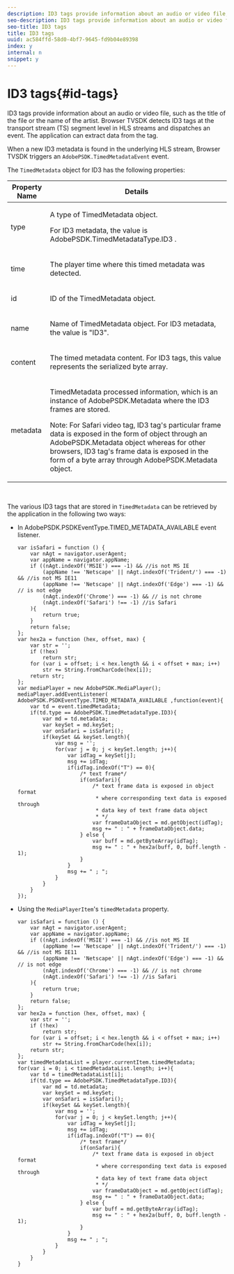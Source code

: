 ```yaml
---
description: ID3 tags provide information about an audio or video file, such as the title of the file or the name of the artist. Browser TVSDK detects ID3 tags at the transport stream (TS) segment level in HLS streams and dispatches an event. The application can extract data from the tag.
seo-description: ID3 tags provide information about an audio or video file, such as the title of the file or the name of the artist. Browser TVSDK detects ID3 tags at the transport stream (TS) segment level in HLS streams and dispatches an event. The application can extract data from the tag.
seo-title: ID3 tags
title: ID3 tags
uuid: ac584ffd-58d0-4bf7-9645-fd9b04e89398
index: y
internal: n
snippet: y
---
```


# ID3 tags{#id-tags}

ID3 tags provide information about an audio or video file, such as the title of the file or the name of the artist. Browser TVSDK detects ID3 tags at the transport stream (TS) segment level in HLS streams and dispatches an event. The application can extract data from the tag.

When a new ID3 metadata is found in the underlying HLS stream, Browser TVSDK triggers an `AdobePSDK.TimedMetadataEvent` event.

The `TimedMetadata` object for ID3 has the following properties:  

<table id="table_6C61886187FB44B4B9821E4B00200018"> 
 <thead> 
  <tr> 
   <th colname="col1" class="entry"> Property Name </th> 
   <th colname="col2" class="entry"> Details </th> 
  </tr> 
 </thead>
 <tbody> 
  <tr> 
   <td colname="col1"> <p> <span class="codeph"> type </span> </p> </td> 
   <td colname="col2"> <p>A type of <span class="codeph"> TimedMetadata </span> object. </p> <p>For ID3 metadata, the value is <span class="codeph"> AdobePSDK.TimedMetadataType.ID3 </span>. </p> </td> 
  </tr> 
  <tr> 
   <td colname="col1"> <p> <span class="codeph"> time </span> </p> </td> 
   <td colname="col2"> <p> The player time where this timed metadata was detected. </p> </td> 
  </tr> 
  <tr> 
   <td colname="col1"> <p> <span class="codeph"> id </span> </p> </td> 
   <td colname="col2"> <p>ID of the <span class="codeph"> TimedMetadata </span> object. </p> </td> 
  </tr> 
  <tr> 
   <td colname="col1"> <p> <span class="codeph"> name </span> </p> </td> 
   <td colname="col2"> <p>Name of <span class="codeph"> TimedMetadata </span> object. For ID3 metadata, the value is "ID3". </p> </td> 
  </tr> 
  <tr> 
   <td colname="col1"> <p> <span class="codeph"> content </span> </p> </td> 
   <td colname="col2"> <p>The timed metadata content. For ID3 tags, this value represents the serialized byte array. </p> </td> 
  </tr> 
  <tr> 
   <td colname="col1"> <p> <span class="codeph"> metadata </span> </p> </td> 
   <td colname="col2"> <p> <span class="codeph"> TimedMetadata </span> processed information, which is an instance of <span class="codeph"> AdobePSDK.Metadata </span> where the ID3 frames are stored. </p> <p> <p>Note:  For Safari <span class="codeph"> video </span> tag, ID3 tag's particular frame data is exposed in the form of object through an <span class="codeph"> AdobePSDK.Metadata </span> object whereas for other browsers, ID3 tag's frame data is exposed in the form of a byte array through <span class="codeph"> AdobePSDK.Metadata </span> object. </p> </p> </td> 
  </tr> 
 </tbody> 
</table>

​

The various ID3 tags that are stored in `TimedMetadata` can be retrieved by the application in the following two ways:

* In AdobePSDK.PSDKEventType.TIMED_METADATA_AVAILABLE event listener.

  ```
  var isSafari = function () { 
      var nAgt = navigator.userAgent; 
      var appName = navigator.appName; 
      if ((nAgt.indexOf('MSIE') === -1) && //is not MS IE 
          (appName !== 'Netscape' || nAgt.indexOf('Trident/') === -1) && //is not MS IE11 
          (appName !== 'Netscape' || nAgt.indexOf('Edge') === -1) && // is not edge 
          (nAgt.indexOf('Chrome') === -1) && // is not chrome 
          (nAgt.indexOf('Safari') !== -1) //is Safari 
      ){ 
          return true; 
      } 
      return false; 
  }; 
  var hex2a = function (hex, offset, max) { 
      var str = ''; 
      if (!hex) 
          return str; 
      for (var i = offset; i < hex.length && i < offset + max; i++) 
          str += String.fromCharCode(hex[i]); 
      return str; 
  }; 
  var mediaPlayer = new AdobePSDK.MediaPlayer(); 
  mediaPlayer.addEventListener( AdobePSDK.PSDKEventType.TIMED_METADATA_AVAILABLE ,function(event){ 
      var td = event.timedMetadata; 
      if(td.type == AdobePSDK.TimedMetadataType.ID3){ 
          var md = td.metadata; 
          var keySet = md.keySet; 
          var onSafari = isSafari(); 
          if(keySet && keySet.length){ 
              var msg = ''; 
              for(var j = 0; j < keySet.length; j++){ 
                  var idTag = keySet[j]; 
                  msg += idTag; 
                  if(idTag.indexOf("T") == 0){ 
                      /* text frame*/ 
                      if(onSafari){ 
                          /* text frame data is exposed in object format 
                           * where corresponding text data is exposed through 
                           * data key of text frame data object 
                           * */ 
                          var frameDataObject = md.getObject(idTag); 
                          msg += " : " + frameDataObject.data; 
                      } else { 
                          var buff = md.getByteArray(idTag); 
                          msg += " : " + hex2a(buff, 0, buff.length - 1); 
                      } 
                  } 
                  msg += " ; "; 
              } 
          } 
      } 
  }); 
  ```

* Using the `MediaPlayerItem`'s `timedMetadata` property. 

  ```
  var isSafari = function () { 
      var nAgt = navigator.userAgent; 
      var appName = navigator.appName; 
      if ((nAgt.indexOf('MSIE') === -1) && //is not MS IE 
          (appName !== 'Netscape' || nAgt.indexOf('Trident/') === -1) && //is not MS IE11 
          (appName !== 'Netscape' || nAgt.indexOf('Edge') === -1) && // is not edge 
          (nAgt.indexOf('Chrome') === -1) && // is not chrome 
          (nAgt.indexOf('Safari') !== -1) //is Safari 
      ){ 
          return true; 
      } 
      return false; 
  }; 
  var hex2a = function (hex, offset, max) { 
      var str = ''; 
      if (!hex) 
          return str; 
      for (var i = offset; i < hex.length && i < offset + max; i++) 
          str += String.fromCharCode(hex[i]); 
      return str; 
  }; 
  var timedMetadataList = player.currentItem.timedMetadata; 
  for(var i = 0; i < timedMetadataList.length; i++){ 
      var td = timedMetadataList[i]; 
      if(td.type == AdobePSDK.TimedMetadataType.ID3){ 
          var md = td.metadata; 
          var keySet = md.keySet; 
          var onSafari = isSafari(); 
          if(keySet && keySet.length){ 
              var msg = ''; 
              for(var j = 0; j < keySet.length; j++){ 
                  var idTag = keySet[j]; 
                  msg += idTag; 
                  if(idTag.indexOf("T") == 0){ 
                      /* text frame*/ 
                      if(onSafari){ 
                          /* text frame data is exposed in object format 
                           * where corresponding text data is exposed through 
                           * data key of text frame data object 
                           * */ 
                          var frameDataObject = md.getObject(idTag); 
                          msg += " : " + frameDataObject.data; 
                      } else { 
                          var buff = md.getByteArray(idTag); 
                          msg += " : " + hex2a(buff, 0, buff.length - 1); 
                      } 
                  } 
                  msg += " ; "; 
              } 
          } 
      } 
  } 
  ```

